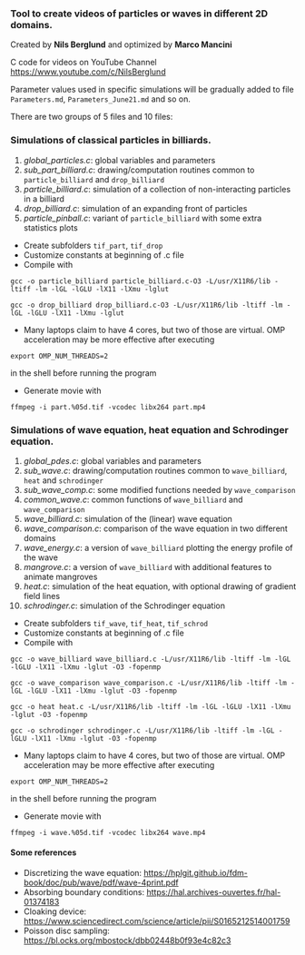 ### Tool to create videos of particles or waves in different 2D domains.

Created by **Nils Berglund** and optimized by **Marco Mancini**

C code for videos on YouTube Channel https://www.youtube.com/c/NilsBerglund

Parameter values used in specific simulations will be gradually added to file `Parameters.md`, `Parameters_June21.md` and so on.

There are two groups of 5 files and 10 files:

### Simulations of classical particles in billiards.

1. *global_particles.c*:    global variables and parameters
2. *sub_part_billiard.c*:   drawing/computation routines common to `particle_billiard` and `drop_billiard`
3. *particle_billiard.c*:   simulation of a collection of non-interacting particles in a billiard
4. *drop_billiard.c*:       simulation of an expanding front of particles
5. *particle_pinball.c*:    variant of `particle_billiard` with some extra statistics plots 

- Create subfolders `tif_part`, `tif_drop`
- Customize constants at beginning of .c file
- Compile with 

`gcc -o particle_billiard particle_billiard.c-O3 -L/usr/X11R6/lib -ltiff -lm -lGL -lGLU -lX11 -lXmu -lglut`

`gcc -o drop_billiard drop_billiard.c-O3 -L/usr/X11R6/lib -ltiff -lm -lGL -lGLU -lX11 -lXmu -lglut`

- Many laptops claim to have 4 cores, but two of those are virtual. OMP acceleration may be more effective after executing           

`export OMP_NUM_THREADS=2` 

in the shell before running the program

- Generate movie with 

`ffmpeg -i part.%05d.tif -vcodec libx264 part.mp4`

### Simulations of wave equation, heat equation and Schrodinger equation.

1. *global_pdes.c*:     global variables and parameters
2. *sub_wave.c*:        drawing/computation routines common to `wave_billiard`, `heat` and `schrodinger`
3. *sub_wave_comp.c*:   some modified functions needed by `wave_comparison`
4. *common_wave.c*:     common functions of `wave_billiard` and `wave_comparison`
5. *wave_billiard.c*:   simulation of the (linear) wave equation
6. *wave_comparison.c*: comparison of the wave equation in two different domains
7. *wave_energy.c*:     a version of `wave_billiard` plotting the energy profile of the wave
8. *mangrove.c*:        a version of `wave_billiard` with additional features to animate mangroves
9. *heat.c*:            simulation of the heat equation, with optional drawing of gradient field lines
10. *schrodinger.c*:    simulation of the Schrodinger equation

- Create subfolders `tif_wave`, `tif_heat`, `tif_schrod`
- Customize constants at beginning of .c file
- Compile with 

`gcc -o wave_billiard wave_billiard.c -L/usr/X11R6/lib -ltiff -lm -lGL -lGLU -lX11 -lXmu -lglut -O3 -fopenmp`

`gcc -o wave_comparison wave_comparison.c -L/usr/X11R6/lib -ltiff -lm -lGL -lGLU -lX11 -lXmu -lglut -O3 -fopenmp`

`gcc -o heat heat.c -L/usr/X11R6/lib -ltiff -lm -lGL -lGLU -lX11 -lXmu -lglut -O3 -fopenmp`

`gcc -o schrodinger schrodinger.c -L/usr/X11R6/lib -ltiff -lm -lGL -lGLU -lX11 -lXmu -lglut -O3 -fopenmp`

- Many laptops claim to have 4 cores, but two of those are virtual. OMP acceleration may be more effective after executing           

`export OMP_NUM_THREADS=2` 

in the shell before running the program

- Generate movie with 

`ffmpeg -i wave.%05d.tif -vcodec libx264 wave.mp4`

#### Some references ####

- Discretizing the wave equation: https://hplgit.github.io/fdm-book/doc/pub/wave/pdf/wave-4print.pdf
- Absorbing boundary conditions: https://hal.archives-ouvertes.fr/hal-01374183
- Cloaking device: https://www.sciencedirect.com/science/article/pii/S0165212514001759
- Poisson disc sampling: https://bl.ocks.org/mbostock/dbb02448b0f93e4c82c3


